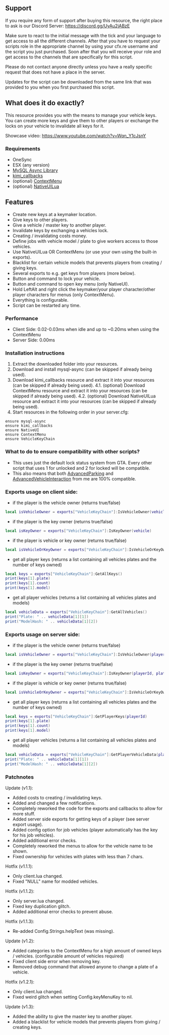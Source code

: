 
## Support

If you require any form of support after buying this resource, the right place to ask is our 
Discord Server: https://discord.gg/UyAu2jABzE

Make sure to react to the initial message with the tick and your language to get access to all 
the different channels. After that you have to request your scripts role in the appropriate channel 
by using your cfx.re username and the script you just purchased. Soon after that you will receive 
your role and get access to the channels that are specifically for this script.

Please do not contact anyone directly unless you have a really specific request that does not have 
a place in the server.

Updates for the script can be downloaded from the same link that was provided to you when you first 
purchased this script.


## What does it do exactly?

This resource provides you with the means to manage your vehicle keys. You can create more keys and 
give them to other players or exchange the locks on your vehicle to invalidate all keys for it.

Showcase video: https://www.youtube.com/watch?v=Wqn_Y1cJsnY


### Requirements

- OneSync
- ESX (any version)
- [MySQL Async Library](https://forum.cfx.re/t/release-mysql-async-library-3-3-2/21881)
- [kimi_callbacks](https://forum.cfx.re/t/release-callbacks-using-exports-and-with-added-timeouts-free/3035585)
- (optional) [ContextMenu](https://forum.cfx.re/t/release-contextmenu-create-a-new-kind-of-menu/2719007)
- (optional) [NativeUILua](https://github.com/FrazzIe/NativeUILua)


## Features

- Create new keys at a keymaker location.
- Give keys to other players.
- Give a vehicle / master key to another player.
- Invalidate keys by exchanging a vehicles lock.
- Creating / invalidating costs money.
- Define jobs with vehicle model / plate to give workers access to those vehicles.
- Use NativeUILua OR ContextMenu (or use your own using the built-in exports).
- Blacklist for certain vehicle models that prevents players from creating / giving keys.
- Several exports to e.g. get keys from players (more below).
- Button and command to lock your vehicle.
- Button and command to open key menu (only NativeUI).
- Hold LeftAlt and right click the keymaker/your player character/other player characters for menus (only ContextMenu).
- Everything is configurable.
- Script can be restarted any time.


### Performance

- Client Side: 0.02-0.03ms when idle and up to ~0.20ms when using the ContextMenu
- Server Side: 0.00ms


### Installation instructions

1. Extract the downloaded folder into your resources.
2. Download and install mysql-async (can be skipped if already being used).
3. Download kimi_callbacks resource and extract it into your resources (can be skipped if already being used).
4.1. (optional) Download ContextMenu resource and extract it into your resources (can be skipped if already being used).
4.2. (optional) Download NativeUILua resource and extract it into your resources (can be skipped if already being used).
5. Start resources in the following order in your server.cfg:
```
ensure mysql-async
ensure kimi_callbacks
ensure NativeUI
ensure ContextMenu
ensure VehicleKeyChain
```


### What to do to ensure compatibility with other scripts?

- This uses just the default lock status system from GTA. Every other script that uses 1 for unlocked and 2 for locked will be compatible.
- This also means that both [AdvancedParking](https://forum.cfx.re/t/release-advancedparking-park-any-vehicle-anywhere-prevents-despawns/2099582) and [AdvancedVehicleInteraction](https://forum.cfx.re/t/release-advanced-vehicle-interaction/2719099) from me are 100% compatible.


### Exports usage on client side:

- if the player is the vehicle owner (returns true/false)
```lua
local isVehicleOwner = exports["VehicleKeyChain"]:IsVehicleOwner(vehicle)
```

- if the player is the key owner (returns true/false)
```lua
local isKeyOwner = exports["VehicleKeyChain"]:IsKeyOwner(vehicle)
```

- if the player is vehicle or key owner (returns true/false)
```lua
local isVehicleOrKeyOwner = exports["VehicleKeyChain"]:IsVehicleOrKeyOwner(vehicle)
```

- get all player keys (returns a list containing all vehicles plates and the number of keys owned)
```lua
local keys = exports["VehicleKeyChain"]:GetAllKeys()
print(keys[1].plate)
print(keys[1].count)
print(keys[1].model)
```

- get all player vehicles (returns a list containing all vehicles plates and models)
```lua
local vehicleData = exports["VehicleKeyChain"]:GetAllVehicles()
print("Plate: " .. vehicleData[1][1])
print("ModelHash: " .. vehicleData[1][2])
```

### Exports usage on server side:

- if the player is the vehicle owner (returns true/false)
```lua
local isVehicleOwner = exports["VehicleKeyChain"]:IsVehicleOwner(playerId, plate)
```

- if the player is the key owner (returns true/false)
```lua
local isKeyOwner = exports["VehicleKeyChain"]:IsKeyOwner(playerId, plate, modelHash)
```

- if the player is vehicle or key owner (returns true/false)
```lua
local isVehicleOrKeyOwner = exports["VehicleKeyChain"]:IsVehicleOrKeyOwner(playerId, plate, modelHash)
```

- get all player keys (returns a list containing all vehicles plates and the number of keys owned)
```lua
local keys = exports["VehicleKeyChain"]:GetPlayerKeys(playerId)
print(keys[1].plate)
print(keys[1].count)
print(keys[1].model)
```

- get all player vehicles (returns a list containing all vehicles plates and models)
```lua
local vehicleData = exports["VehicleKeyChain"]:GetPlayerVehicleData(playerId)
print("Plate: " .. vehicleData[1][1])
print("ModelHash: " .. vehicleData[1][2])
```


### Patchnotes

Update (v1.1):

- Added costs to creating / invalidating keys.
- Added and changed a few notifications.
- Completely reworked the code for the exports and callbacks to allow for more stuff.
- Added server side exports for getting keys of a player (see server export usage).
- Added config option for job vehicles (player automatically has the key for his job vehicles).
- Added additional error checks.
- Completely reworked the menus to allow for the vehicle name to be shown.
- Fixed ownership for vehicles with plates with less than 7 chars.

Hotfix (v1.1.1):

- Only client.lua changed.
- Fixed "NULL" name for modded vehicles.

Hotfix (v1.1.2):

- Only server.lua changed.
- Fixed key duplication glitch.
- Added additional error checks to prevent abuse.

Hotfix (v1.1.3):

- Re-added Config.Strings.helpText (was missing).

Update (v1.2):

- Added categories to the ContextMenu for a high amount of owned keys / vehicles. (configurable amount of vehicles required)
- Fixed client side error when removing key.
- Removed debug command that allowed anyone to change a plate of a vehicle.

Hotfix (v1.2.1):

- Only client.lua changed.
- Fixed weird glitch when setting Config.keyMenuKey to nil.

Update (v1.3):

- Added the ability to give the master key to another player.
- Added a blacklist for vehicle models that prevents players from giving / creating keys.
